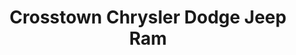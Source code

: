 ---
title: "Crosstown Chrysler Dodge Jeep Ram"
url: /littleton/crosstown-chrysler-dodge-jeep-ram/
shop: car
---